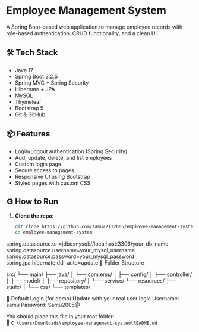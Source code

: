 # Employee Management System

A Spring Boot-based web application to manage employee records with role-based authentication, CRUD functionality, and a clean UI.

## 🛠️ Tech Stack

- Java 17
- Spring Boot 3.2.5
- Spring MVC + Spring Security
- Hibernate + JPA
- MySQL
- Thymeleaf
- Bootstrap 5
- Git & GitHub

## 📦 Features

- Login/Logout authentication (Spring Security)
- Add, update, delete, and list employees
- Custom login page
- Secure access to pages
- Responsive UI using Bootstrap
- Styled pages with custom CSS

## ⚙️ How to Run

1. **Clone the repo:**
   ```bash
   git clone https://github.com/samu22112005/employee-management-system.git
   cd employee-management-system
spring.datasource.url=jdbc:mysql://localhost:3306/your_db_name
spring.datasource.username=your_mysql_username
spring.datasource.password=your_mysql_password
spring.jpa.hibernate.ddl-auto=update
📁 Folder Structure

src/
 └── main/
     ├── java/
     │   └── com.ems/
     │       ├── config/
     │       ├── controller/
     │       ├── model/
     │       ├── repository/
     │       └── service/
     └── resources/
         ├── static/
         │   └── css/
         └── templates/

🔐 Default Login (for demo)
Update with your real user logic
Username: samu
Password: Samu2005@

You should place this file in your root folder:  
📁 `C:\Users\Downloads\employee-management-system\README.md`
